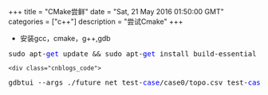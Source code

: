 +++ 
title = "CMake尝鲜" 
date = "Sat, 21 May 2016 01:50:00 GMT" 
categories = ["c++"] 
description = "尝试Cmake" 
+++ 

- 安装gcc，cmake，g++,gdb
<div class="cnblogs_code">
</div>
<div class="cnblogs_code">
<pre>sudo apt-<span style="color: #0000ff;">get</span> update &amp;&amp; sudo apt-<span style="color: #0000ff;">get</span> install build-essential</pre>
</div>

	<div class="cnblogs_code">
<pre>gdbtui --args ./future_net test-<span style="color: #0000ff;">case</span>/case0/topo.csv test-<span style="color: #0000ff;">case</span>/case0/demand.csv test-<span style="color: #0000ff;">case</span>/case0/sample_result.csv </pre>
</div>




